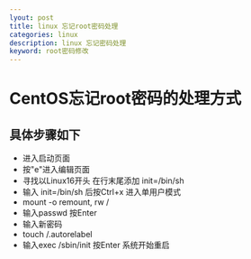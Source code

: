 ```yaml
---
lyout: post
title: linux 忘记root密码处理
categories: linux
description: linux 忘记密码处理
keyword: root密码修改
---
```


# CentOS忘记root密码的处理方式

## 具体步骤如下
- 进入启动页面
- 按"e"进入编辑页面
- 寻找以Linux16开头 在行末尾添加 init=/bin/sh
- 输入 init=/bin/sh 后按Ctrl+x 进入单用户模式
- mount -o remount, rw /
- 输入passwd 按Enter
- 输入新密码
- touch /.autorelabel
- 输入exec /sbin/init 按Enter 系统开始重启